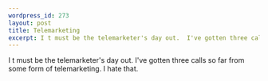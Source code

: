 ```yaml
--- 
wordpress_id: 273
layout: post
title: Telemarketing
excerpt: I t must be the telemarketer's day out.  I've gotten three calls so far from some form of telemarketing.  I hate that.
---
```

I t must be the telemarketer's day out.  I've gotten three calls so far from some form of telemarketing.  I hate that.
